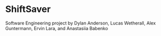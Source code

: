 # ShiftSaver
Software Engineering project by Dylan Anderson, Lucas Wetherall, Alex Guntermann, Ervin Lara, and Anastasiia Babenko

